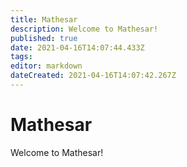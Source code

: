 ```yaml
---
title: Mathesar
description: Welcome to Mathesar!
published: true
date: 2021-04-16T14:07:44.433Z
tags: 
editor: markdown
dateCreated: 2021-04-16T14:07:42.267Z
---
```


# Mathesar

Welcome to Mathesar!
